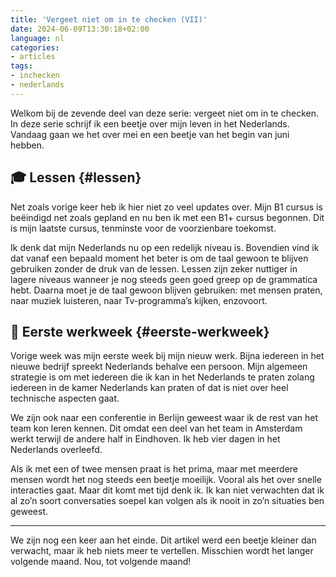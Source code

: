 ```yaml
---
title: 'Vergeet niet om in te checken (VII)'
date: 2024-06-09T13:30:18+02:00
language: nl
categories:
- articles
tags:
- inchecken
- nederlands
---
```


Welkom bij de zevende deel van deze serie: vergeet niet om in te checken. In deze serie schrijf ik een beetje over mijn leven in het Nederlands. Vandaag gaan we het over mei en een beetje van het begin van juni hebben.

<!--more-->

## 🎓 Lessen {#lessen}

Net zoals vorige keer heb ik hier niet zo veel updates over. Mijn B1 cursus is beëindigd net zoals gepland en nu ben ik met een B1+ cursus begonnen. Dit is mijn laatste cursus, tenminste voor de voorzienbare toekomst.

Ik denk dat mijn Nederlands nu op een redelijk niveau is. Bovendien vind ik dat vanaf een bepaald moment het beter is om de taal gewoon te blijven gebruiken zonder de druk van de lessen. Lessen zijn zeker nuttiger in lagere niveaus wanneer je nog steeds geen goed greep op de grammatica hebt. Daarna moet je de taal gewoon blijven gebruiken: met mensen praten, naar muziek luisteren, naar Tv-programma’s kijken, enzovoort.

## 💼 Eerste werkweek {#eerste-werkweek}

Vorige week was mijn eerste week bij mijn nieuw werk. Bijna iedereen in het nieuwe bedrijf spreekt Nederlands behalve een persoon. Mijn algemeen strategie is om met iedereen die ik kan in het Nederlands te praten zolang iedereen in de kamer Nederlands kan praten of dat is niet over heel technische aspecten gaat.

We zijn ook naar een conferentie in Berlijn geweest waar ik de rest van het team kon leren kennen. Dit omdat een deel van het team in Amsterdam werkt terwijl de andere half in Eindhoven. Ik heb vier dagen in het Nederlands overleefd.

Als ik met een of twee mensen praat is het prima, maar met meerdere mensen wordt het nog steeds een beetje moeilijk. Vooral als het over snelle interacties gaat. Maar dit komt met tijd denk ik. Ik kan niet verwachten dat ik al zo’n soort conversaties soepel kan volgen als ik nooit in zo’n situaties ben geweest.

---

We zijn nog een keer aan het einde. Dit artikel werd een beetje kleiner dan verwacht, maar ik heb niets meer te vertellen. Misschien wordt het langer volgende maand. Nou, tot volgende maand!
